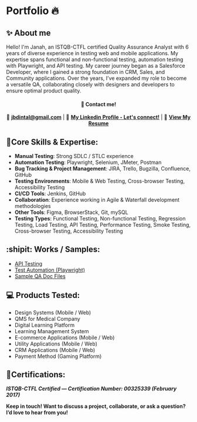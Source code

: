 # Portfolio 🔥

## **✨ About me**

Hello! I'm Janah, an ISTQB-CTFL certified Quality Assurance Analyst with 6 years of diverse experience in testing web and mobile applications. My expertise spans functional and non-functional testing, automation testing with Playwright, and API testing. My career journey began as a Salesforce Developer, where I gained a strong foundation in CRM, Sales, and Community applications. Over the years, I’ve expanded my role to become a versatile QA, collaborating closely with designers and developers to ensure optimal product quality.

#### <p align=center> 📱 **Contact me!** </p>
<p align="center"> 
  💌 <a href="mailto:jbdintal@gmail.com"><strong>jbdintal@gmail.com</strong></a>  |
  💼 <a href="https://www.linkedin.com/in/janahintal"><strong>My Linkedin Profile - Let's connect!</strong></a> |
  🍒 <a href="https://drive.google.com/file/d/1X3an9Ne-43RlUfl_VQop_yht5WMmWKNq/view?usp=sharing"><strong>View My Resume</strong></a>
</p>


## **🚀Core Skills & Expertise:**

- **Manual Testing**: Strong SDLC / STLC experience
- **Automation Testing**: Playwright, Selenium, JMeter, Postman
- **Bug Tracking & Project Management**: JIRA, Trello, Bugzilla, Confluence, GitHub
- **Testing Environments**: Mobile & Web Testing, Cross-browser Testing, Accessibility Testing
- **CI/CD Tools**: Jenkins, GitHub
- **Collaboration**: Experience working in Agile & Waterfall development methodologies
- **Other Tools**: Figma, BrowserStack, Git, mySQL
- **Testing Types**: Functional Testing, Non-functional Testing, Regression Testing, Load Testing, API Testing, Performance Testing, Smoke Testing, Cross-browser Testing, Accessibility Testing

## **:shipit: Works / Samples:**
- [API Testing](https://github.com/janahbeatriz/petstore-api)
- [Test Automation (Playwright)](https://github.com/janahbeatriz/playwright-demo)
- [Sample QA Doc Files](https://drive.google.com/drive/folders/1G2ZyW1OxvQZw_bFqdgn-NXl--H9Mj6Bw?usp=sharing)


## **💻 Products Tested:**
- Design Systems (Mobile / Web)
- QMS for Medical Company
- Digital Learning Platform
- Learning Management System
- E-commerce Applications (Mobile / Web)
- Utility Applications (Mobile / Web)
- CRM Applications  (Mobile / Web)
- Payment Method (Gaming Platform)

## **📜Certifications:**
_**ISTQB-CTFL Certified — Certification Number: 00325339 (February 2017)**_



**Keep in touch! Want to discuss a project, collaborate, or ask a question? I’d love to hear from you!**
